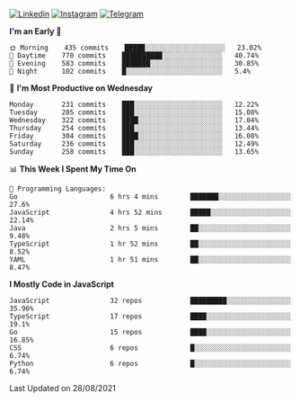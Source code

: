 [![Linkedin](https://img.shields.io/badge/-Archie-blue?style=flat-square&labelColor=gray&logo=Linkedin&logoColor=white&link=https://www.linkedin.com/in/archisdi)](https://www.linkedin.com/in/archisdi)
[![Instagram](https://img.shields.io/badge/-@archisdi-orange?style=flat-square&labelColor=gray&logo=Instagram&logoColor=white&link=https://www.instagram.com/archisdi)](https://www.instagram.com/archisdi)
[![Telegram](https://img.shields.io/badge/-aai-informational?style=flat-square&labelColor=gray&logo=telegram&logoColor=white&link=https://t.me/archisdi)](https://t.me/archisdi)

<!--START_SECTION:waka-->
**I'm an Early 🐤** 

```text
🌞 Morning    435 commits    █████░░░░░░░░░░░░░░░░░░░░   23.02% 
🌆 Daytime    770 commits    ██████████░░░░░░░░░░░░░░░   40.74% 
🌃 Evening    583 commits    ███████░░░░░░░░░░░░░░░░░░   30.85% 
🌙 Night      102 commits    █░░░░░░░░░░░░░░░░░░░░░░░░   5.4%

```
📅 **I'm Most Productive on Wednesday** 

```text
Monday       231 commits    ███░░░░░░░░░░░░░░░░░░░░░░   12.22% 
Tuesday      285 commits    ███░░░░░░░░░░░░░░░░░░░░░░   15.08% 
Wednesday    322 commits    ████░░░░░░░░░░░░░░░░░░░░░   17.04% 
Thursday     254 commits    ███░░░░░░░░░░░░░░░░░░░░░░   13.44% 
Friday       304 commits    ████░░░░░░░░░░░░░░░░░░░░░   16.08% 
Saturday     236 commits    ███░░░░░░░░░░░░░░░░░░░░░░   12.49% 
Sunday       258 commits    ███░░░░░░░░░░░░░░░░░░░░░░   13.65%

```


📊 **This Week I Spent My Time On** 

```text
💬 Programming Languages: 
Go                       6 hrs 4 mins        ███████░░░░░░░░░░░░░░░░░░   27.6% 
JavaScript               4 hrs 52 mins       █████░░░░░░░░░░░░░░░░░░░░   22.14% 
Java                     2 hrs 5 mins        ██░░░░░░░░░░░░░░░░░░░░░░░   9.48% 
TypeScript               1 hr 52 mins        ██░░░░░░░░░░░░░░░░░░░░░░░   8.52% 
YAML                     1 hr 51 mins        ██░░░░░░░░░░░░░░░░░░░░░░░   8.47%

```

**I Mostly Code in JavaScript** 

```text
JavaScript               32 repos            █████████░░░░░░░░░░░░░░░░   35.96% 
TypeScript               17 repos            ████░░░░░░░░░░░░░░░░░░░░░   19.1% 
Go                       15 repos            ████░░░░░░░░░░░░░░░░░░░░░   16.85% 
CSS                      6 repos             █░░░░░░░░░░░░░░░░░░░░░░░░   6.74% 
Python                   6 repos             █░░░░░░░░░░░░░░░░░░░░░░░░   6.74%

```



 Last Updated on 28/08/2021
<!--END_SECTION:waka-->